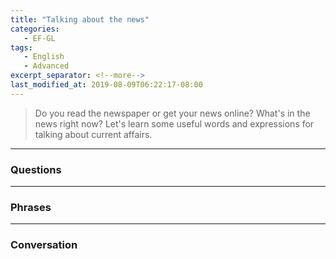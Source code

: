 ```yaml
---
title: "Talking about the news"
categories:
   - EF-GL
tags:
   - English
   - Advanced
excerpt_separator: <!--more-->
last_modified_at: 2019-08-09T06:22:17-08:00
---
```

> Do you read the newspaper or get your news online? What's in the news right now? Let's learn some useful words and expressions for talking about current affairs.
<!--more-->

----------------------
### Questions


---------------------- 
### Phrases


----------------------
### Conversation



